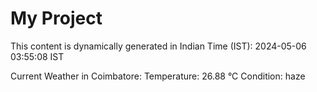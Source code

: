 # My Project

This content is dynamically generated in Indian Time (IST): 2024-05-06 03:55:08 IST


Current Weather in Coimbatore:
Temperature: 26.88 °C
Condition: haze
